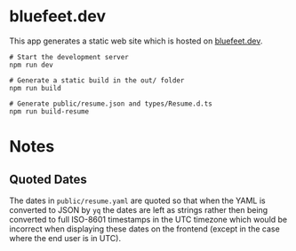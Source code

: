# bluefeet.dev

This app generates a static web site which is hosted on [bluefeet.dev](https://bluefeet.dev).

```shell
# Start the development server
npm run dev

# Generate a static build in the out/ folder
npm run build

# Generate public/resume.json and types/Resume.d.ts
npm run build-resume
```

# Notes

## Quoted Dates

The dates in `public/resume.yaml` are quoted so that when the YAML is converted to JSON by `yq` the dates are left as strings rather then being converted to full ISO-8601 timestamps in the UTC timezone which would be incorrect when displaying these dates on the frontend (except in the case where the end user is in UTC).
